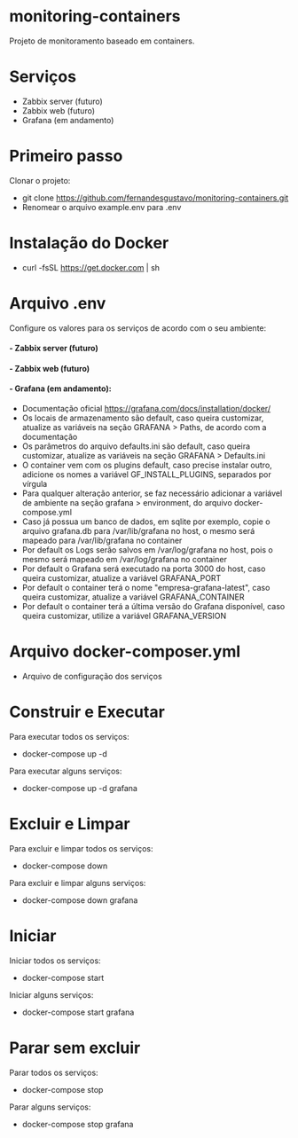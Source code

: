 # monitoring-containers

Projeto de monitoramento baseado em containers.

# Serviços

- Zabbix server (futuro)
- Zabbix web (futuro)
- Grafana (em andamento)

# Primeiro passo

Clonar o projeto:

- git clone https://github.com/fernandesgustavo/monitoring-containers.git
- Renomear o arquivo example.env para .env

# Instalação do Docker

- curl -fsSL https://get.docker.com | sh

# Arquivo .env

Configure os valores para os serviços de acordo com o seu ambiente:

#### - Zabbix server (futuro)
#### - Zabbix web (futuro)

#### - Grafana (em andamento):
- Documentação oficial https://grafana.com/docs/installation/docker/
- Os locais de armazenamento são default, caso queira customizar, atualize as variáveis na seção GRAFANA > Paths, de acordo com a documentação
- Os parâmetros do arquivo defaults.ini são default, caso queira customizar, atualize as variáveis na seção GRAFANA > Defaults.ini
- O container vem com os plugins default, caso precise instalar outro, adicione os nomes a variável GF_INSTALL_PLUGINS, separados por vírgula
- Para qualquer alteração anterior, se faz necessário adicionar a variável de ambiente na seção grafana > environment, do arquivo docker-compose.yml
- Caso já possua um banco de dados, em sqlite por exemplo, copie o arquivo grafana.db para /var/lib/grafana no host, o mesmo será mapeado para /var/lib/grafana no container
- Por default os Logs serão salvos em /var/log/grafana no host, pois o mesmo será mapeado em /var/log/grafana no container
- Por default o Grafana será executado na porta 3000 do host, caso queira customizar, atualize a variável GRAFANA_PORT
- Por default o container terá o nome "empresa-grafana-latest", caso queira customizar, atualize a variável GRAFANA_CONTAINER
- Por default o container terá a última versão do Grafana disponível, caso queira customizar, utilize a variável GRAFANA_VERSION
    
# Arquivo docker-composer.yml

- Arquivo de configuração dos serviços

# Construir e Executar

Para executar todos os serviços:

- docker-compose up -d 

Para executar alguns serviços:

- docker-compose up -d grafana

# Excluir e Limpar

Para excluir e limpar todos os serviços:

- docker-compose down

Para excluir e limpar alguns serviços:

- docker-compose down grafana

# Iniciar

Iniciar todos os serviços:

- docker-compose start

Iniciar alguns serviços:

- docker-compose start grafana

# Parar sem excluir

Parar todos os serviços:

- docker-compose stop

Parar alguns serviços:

- docker-compose stop grafana
